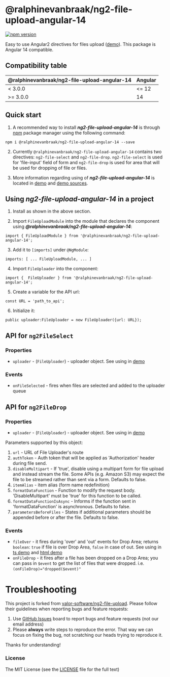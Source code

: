# @ralphinevanbraak/ng2-file-upload-angular-14
[![npm version](https://badge.fury.io/js/@ralphinevanbraak%2Fng2-file-upload-angular-14.svg)](https://badge.fury.io/js/@ralphinevanbraak%2Fng2-file-upload-angular-14)

Easy to use Angular2 directives for files upload ([demo](http://valor-software.github.io/ng2-file-upload/)).
This package is Angular 14 compatible.

## Compatibility table

| @ralphinevanbraak/ng2-file-upload-angular-14 | Angular |
|----------------------------------------------|---------|
| < 3.0.0                                      | <= 12   |
| >= 3.0.0                                     | 14      |

## Quick start

1. A recommended way to install ***ng2-file-upload-angular-14*** is through [npm](https://www.npmjs.com/package/@ralphinevanbraak/ng2-file-upload-angular-14) package manager using the following command:

`npm i @ralphinevanbraak/ng2-file-upload-angular-14 --save`

2. Currently `@ralphinevanbraak/ng2-file-upload-angular-14` contains two directives: `ng2-file-select` and `ng2-file-drop`. `ng2-file-select` is used for 'file-input' field of form and
   `ng2-file-drop` is used for area that will be used for dropping of file or files.

3. More information regarding using of ***ng2-file-upload-angular-14*** is located in
   [demo](http://valor-software.github.io/ng2-file-upload/) and [demo sources](https://github.com/valor-software/ng2-file-upload/tree/master/demo).

## Using ***ng2-file-upload-angular-14*** in a project

1. Install as shown in the above section.

2. Import `FileUploadModule` into the module that declares the component using ***@ralphinevanbraak/ng2-file-upload-angular-14***:

```import { FileUploadModule } from '@ralphinevanbraak/ng2-file-upload-angular-14';```

3. Add it to `[imports]` under `@NgModule`:

```imports: [ ... FileUploadModule, ... ]```

4. Import `FileUploader` into the component:

```import {  FileUploader } from '@ralphinevanbraak/ng2-file-upload-angular-14';```

5. Create a variable for the API url:

```const URL = 'path_to_api';```

6. Initialize it:

```public uploader:FileUploader = new FileUploader({url: URL}); ```

## API for `ng2FileSelect`

### Properties

- `uploader` - (`FileUploader`) - uploader object. See using in [demo](https://github.com/valor-software/ng2-file-upload/blob/master/demo/components/file-upload/simple-demo.ts)

### Events
- `onFileSelected` - fires when files are selected and added to the uploader queue

## API for `ng2FileDrop`

### Properties

- `uploader` - (`FileUploader`) - uploader object. See using in [demo](https://github.com/valor-software/ng2-file-upload/blob/master/demo/components/file-upload/simple-demo.ts)

Parameters supported by this object:

1. `url` - URL of File Uploader's route
2. `authToken` - Auth token that will be applied as 'Authorization' header during file send.
3. `disableMultipart` - If 'true', disable using a multipart form for file upload and instead stream the file. Some APIs (e.g. Amazon S3) may expect the file to be streamed rather than sent via a form. Defaults to false.
4. `itemAlias` - item alias (form name redefinition)
5. `formatDataFunction` - Function to modify the request body. 'DisableMultipart' must be 'true' for this function to be called.
6. `formatDataFunctionIsAsync` - Informs if the function sent in 'formatDataFunction' is asynchronous. Defaults to false.
7. `parametersBeforeFiles` - States if additional parameters should be appended before or after the file. Defaults to false.

### Events

- `fileOver` - it fires during 'over' and 'out' events for Drop Area; returns `boolean`: `true` if file is over Drop Area, `false` in case of out.
  See using in [ts demo](https://github.com/valor-software/ng2-file-upload/blob/master/demo/components/file-upload/simple-demo.ts) and
  [html demo](https://github.com/valor-software/ng2-file-upload/blob/master/demo/components/file-upload/simple-demo.html)
- `onFileDrop` - it fires after a file has been dropped on a Drop Area; you can pass in `$event` to get the list of files that were dropped. i.e. `(onFileDrop)="dropped($event)"`

# Troubleshooting

This project is forked from [valor-software/ng2-file-upload](https://github.com/valor-software/ng2-file-upload). Please follow their guidelines when reporting bugs and feature requests:

1. Use [GitHub Issues](https://github.com/valor-software/ng2-file-upload/issues) board to report bugs and feature requests (not our email address)
2. Please **always** write steps to reproduce the error. That way we can focus on fixing the bug, not scratching our heads trying to reproduce it.

Thanks for understanding!

### License

The MIT License (see the [LICENSE](https://github.com/valor-software/ng2-file-upload/blob/master/LICENSE) file for the full text)

